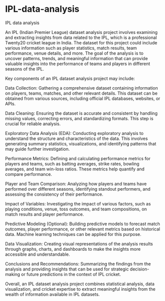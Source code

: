 # IPL-data-analysis
IPL data analysis


An IPL (Indian Premier League) dataset analysis project involves examining and extracting insights from data related to the IPL, which is a professional Twenty20 cricket league in India. The dataset for this project could include various information such as player statistics, match results, team performance, venue details, and more. The goal of the analysis is to uncover patterns, trends, and meaningful information that can provide valuable insights into the performance of teams and players in different seasons of the IPL.

Key components of an IPL dataset analysis project may include:

Data Collection: Gathering a comprehensive dataset containing information on players, teams, matches, and other relevant details. This dataset can be obtained from various sources, including official IPL databases, websites, or APIs.

Data Cleaning: Ensuring the dataset is accurate and consistent by handling missing values, correcting errors, and standardizing formats. This step is crucial for reliable analysis.

Exploratory Data Analysis (EDA): Conducting exploratory analysis to understand the structure and characteristics of the data. This involves generating summary statistics, visualizations, and identifying patterns that may guide further investigation.

Performance Metrics: Defining and calculating performance metrics for players and teams, such as batting averages, strike rates, bowling averages, and team win-loss ratios. These metrics help quantify and compare performance.

Player and Team Comparison: Analyzing how players and teams have performed over different seasons, identifying standout performers, and assessing the consistency of their performance.

Impact of Variables: Investigating the impact of various factors, such as playing conditions, venue, toss outcomes, and team compositions, on match results and player performance.

Predictive Modeling (Optional): Building predictive models to forecast match outcomes, player performance, or other relevant metrics based on historical data. Machine learning techniques can be applied for this purpose.

Data Visualization: Creating visual representations of the analysis results through graphs, charts, and dashboards to make the insights more accessible and understandable.

Conclusions and Recommendations: Summarizing the findings from the analysis and providing insights that can be used for strategic decision-making or future predictions in the context of IPL cricket.

Overall, an IPL dataset analysis project combines statistical analysis, data visualization, and cricket expertise to extract meaningful insights from the wealth of information available in IPL datasets.
